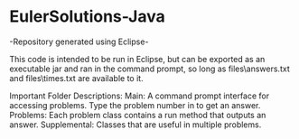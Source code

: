 # EulerSolutions-Java
-Repository generated using Eclipse-

This code is intended to be run in Eclipse, but can be exported as an executable jar and ran in the command prompt, so long as files\answers.txt and files\times.txt are available to it.

Important Folder Descriptions:
Main: A command prompt interface for accessing problems. Type the problem number in to get an answer.
Problems: Each problem class contains a run method that outputs an answer.
Supplemental: Classes that are useful in multiple problems.
